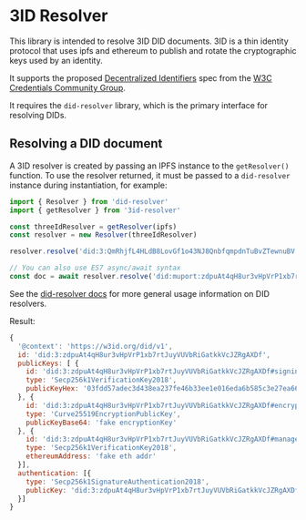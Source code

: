 # 3ID Resolver

This library is intended to resolve 3ID DID documents. 3ID is a thin identity protocol that uses ipfs and ethereum to publish and rotate the cryptographic keys used by an identity.

It supports the proposed [Decentralized Identifiers](https://w3c-ccg.github.io/did-spec/) spec from the [W3C Credentials Community Group](https://w3c-ccg.github.io).

It requires the `did-resolver` library, which is the primary interface for resolving DIDs.

## Resolving a DID document

A 3ID resolver is created by passing an IPFS instance to the `getResolver()` function. To use the resolver returned, it must be passed to a `did-resolver` instance during instantiation, for example:

```js
import { Resolver } from 'did-resolver'
import { getResolver } from '3id-resolver'

const threeIdResolver = getResolver(ipfs)
const resolver = new Resolver(threeIdResolver)

resolver.resolve('did:3:QmRhjfL4HLdB8LovGf1o43NJ8QnbfqmpdnTuBvZTewnuBV').then(doc => console.log)

// You can also use ES7 async/await syntax
const doc = await resolver.resolve('did:muport:zdpuAt4qH8ur3vHpVrP1xb7rtJuyVUVbRiGatkkVcJZRgAXDf')
```

See the [did-resolver docs](https://github.com/decentralized-identity/did-resolver) for more general usage information on DID resolvers.

Result:
```js
{
  '@context': 'https://w3id.org/did/v1',
  id: 'did:3:zdpuAt4qH8ur3vHpVrP1xb7rtJuyVUVbRiGatkkVcJZRgAXDf',
  publicKeys: [ {
    id: 'did:3:zdpuAt4qH8ur3vHpVrP1xb7rtJuyVUVbRiGatkkVcJZRgAXDf#signingKey',
    type: 'Secp256k1VerificationKey2018',
    publicKeyHex: '03fdd57adec3d438ea237fe46b33ee1e016eda6b585c3e27ea66686c2ea5358479'
  }, {
    id: 'did:3:zdpuAt4qH8ur3vHpVrP1xb7rtJuyVUVbRiGatkkVcJZRgAXDf#encryptionKey',
    type: 'Curve25519EncryptionPublicKey',
    publicKeyBase64: 'fake encryptionKey'
  }, {
    id: 'did:3:zdpuAt4qH8ur3vHpVrP1xb7rtJuyVUVbRiGatkkVcJZRgAXDf#managementKey',
    type: 'Secp256k1VerificationKey2018',
    ethereumAddress: 'fake eth addr'
  }],
  authentication: [{
    type: 'Secp256k1SignatureAuthentication2018',
    publicKey: 'did:3:zdpuAt4qH8ur3vHpVrP1xb7rtJuyVUVbRiGatkkVcJZRgAXDf#signingKey'
  }]
}
```

